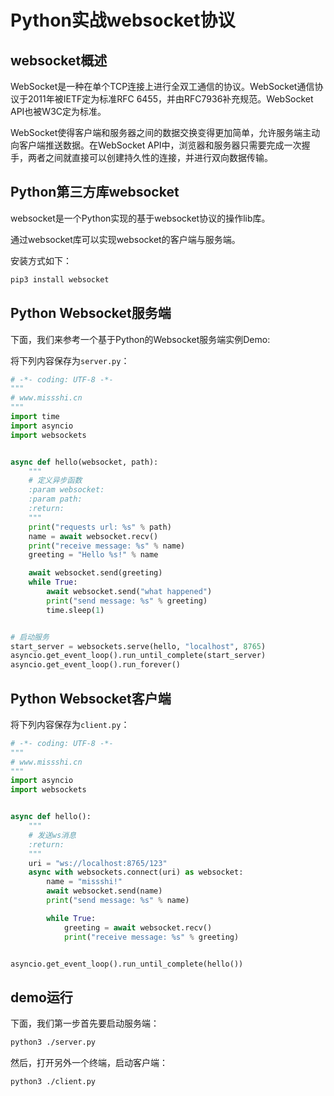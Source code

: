 # Python实战websocket协议

## websocket概述

WebSocket是一种在单个TCP连接上进行全双工通信的协议。WebSocket通信协议于2011年被IETF定为标准RFC 6455，并由RFC7936补充规范。WebSocket API也被W3C定为标准。

WebSocket使得客户端和服务器之间的数据交换变得更加简单，允许服务端主动向客户端推送数据。在WebSocket API中，浏览器和服务器只需要完成一次握手，两者之间就直接可以创建持久性的连接，并进行双向数据传输。

## Python第三方库websocket

websocket是一个Python实现的基于websocket协议的操作lib库。

通过websocket库可以实现websocket的客户端与服务端。

安装方式如下：

```bash
pip3 install websocket
```


## Python Websocket服务端

下面，我们来参考一个基于Python的Websocket服务端实例Demo:

将下列内容保存为`server.py`：

```python
# -*- coding: UTF-8 -*-
"""
# www.missshi.cn
"""
import time
import asyncio
import websockets


async def hello(websocket, path):
    """
    # 定义异步函数
    :param websocket:
    :param path:
    :return:
    """
    print("requests url: %s" % path)
    name = await websocket.recv()
    print("receive message: %s" % name)
    greeting = "Hello %s!" % name

    await websocket.send(greeting)
    while True:
        await websocket.send("what happened")
        print("send message: %s" % greeting)
        time.sleep(1)


# 启动服务
start_server = websockets.serve(hello, "localhost", 8765)
asyncio.get_event_loop().run_until_complete(start_server)
asyncio.get_event_loop().run_forever()

```

## Python Websocket客户端

将下列内容保存为`client.py`：

```python
# -*- coding: UTF-8 -*-
"""
# www.missshi.cn
"""
import asyncio
import websockets


async def hello():
    """
    # 发送ws消息
    :return:
    """
    uri = "ws://localhost:8765/123"
    async with websockets.connect(uri) as websocket:
        name = "missshi!"
        await websocket.send(name)
        print("send message: %s" % name)

        while True:
            greeting = await websocket.recv()
            print("receive message: %s" % greeting)


asyncio.get_event_loop().run_until_complete(hello())
```

## demo运行

下面，我们第一步首先要启动服务端：

```bash
python3 ./server.py
```

然后，打开另外一个终端，启动客户端：

```bash
python3 ./client.py
```
